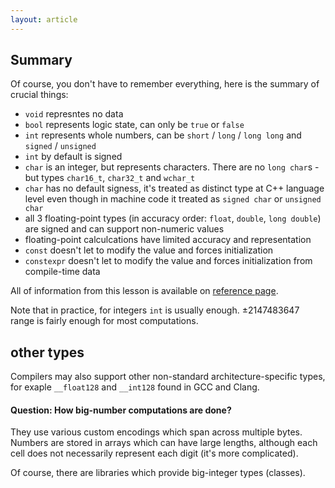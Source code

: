 ```yaml
---
layout: article
---
```


## Summary

Of course, you don't have to remember everything, here is the summary of crucial things:

- `void` represntes no data
- `bool` represents logic state, can only be `true` or `false`
- `int` represents whole numbers, can be `short` / `long` / `long long` and `signed` / `unsigned`
- `int` by default is signed
- `char` is an integer, but represents characters. There are no `long char`s - but types `char16_t`, `char32_t` and `wchar_t`
- `char` has no default signess, it's treated as distinct type at C++ language level even though in machine code it treated as `signed char` or `unsigned char`
- all 3 floating-point types (in accuracy order: `float`, `double`, `long double`) are signed and can support non-numeric values
- floating-point calculcations have limited accuracy and representation
- `const` doesn't let to modify the value and forces initialization
- `constexpr` doesn't let to modify the value and forces initialization from compile-time data

All of information from this lesson is available on [reference page](https://en.cppreference.com/w/cpp/language/types).

Note that in practice, for integers `int` is usually enough. $\pm2147483647$ range is fairly enough for most computations.

## other types

Compilers may also support other non-standard architecture-specific types, for exaple `__float128` and `__int128` found in GCC and Clang.

#### Question: How big-number computations are done?

They use various custom encodings which span across multiple bytes. Numbers are stored in arrays which can have large lengths, although each cell does not necessarily represent each digit (it's more complicated).

Of course, there are libraries which provide big-integer types (classes).
